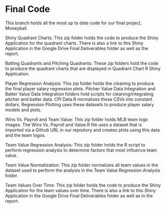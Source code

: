 # Final Code
This branch holds all the most up to date code for our final project, Moneyball.

Shiny Quadrant Charts: This zip folder holds the code to produce the Shiny Application for the quadrant charts. There is also a link to this Shiny Application in the Google Drive Final Deliverables folder as well as the report.

Batting Quadrants and Pitching Quadrants: These zip folders hold the code to produce the quadrant charts that are displayed in Quadrant Chart R Shiny Application.

Player Regression Analysis: This zip folder holds the cleaning to produce the final player salary regression plots. Pitcher Value Data Integration and Batter Value Data Integration folders hold scripts for cleaning/integrating pitcher and batter data. CPI Data.R normalizes these CSVs into constant dollars. Regression Plotting uses these datasets to produce player salary models and plots.

Wins Vs. Payroll and Team Value: This zip folder holds MLB team logo images. The Wins Vs. Payroll and Value.R file uses a dataset that is imported via a Github URL in our repisitory and creates plots using this data and the team logos. 

Team Value Regression Analysis: This zip folder holds the R script to perform regression analysis to determine factors that most influence team value. 

Team Value Normalization: This zip folder normalizes all team values in the dataset used to perform the analysis in the Team Value Regression Analysis folder.

Team Values Over Time: This zip folder holds the code to produce the Shiny Application for the team values over time. There is also a link to this Shiny Application in the Google Drive Final Deliverables folder as well as in the report. 
